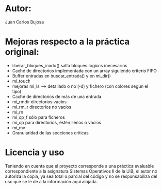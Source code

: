 # Autor: 
Juan Carlos Bujosa

# Mejoras respecto a la práctica original:
- liberar_bloques_inodo() salta bloques lógicos  inecesarios
- Caché de directorios implementada con un array siguiendo  criterio FIFO
- Buffer entradas en buscar_entrada() y en mi_dir()
- mi_touch
- mejoras mi_ls --> detallado o no (-d) y fichero (con colores según el tipo)
- Caché de directorios de más de una entrada
- mi_rmdir directorios vacíos
- mi_rm_r directorios no vacíos
- mi_rn
- mi_cp_f sólo para ficheros
- mi_cp para directorios, esten llenos o vacíos
- mi_mv
- Granularidad de las secciones críticas

# Licencia y uso
Teniendo en cuenta que el proyecto corresponde a una práctica evaluable correspondiente a la asignatura Sistemas Operativos II de la UIB, el autor no autoriza la copia, ya sea total o parcial del código y no se responsabiliza del uso que se le de a la información aquí alojada.